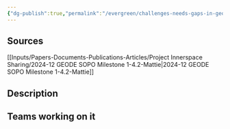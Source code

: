 ```yaml
---
{"dg-publish":true,"permalink":"/evergreen/challenges-needs-gaps-in-geothermal/real-time-monitoring-of-corrosion-and-scaling-rates/","tags":["need"]}
---
```


## Sources
[[Inputs/Papers-Documents-Publications-Articles/Project Innerspace Sharing/2024-12 GEODE SOPO Milestone 1-4.2-Mattie\|2024-12 GEODE SOPO Milestone 1-4.2-Mattie]]

## Description


## Teams working on it


